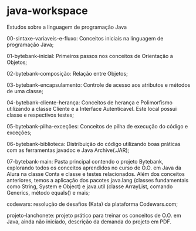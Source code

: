 # java-workspace
 Estudos sobre a linguagem de programação Java

00-sintaxe-variaveis-e-fluxo: Conceitos iniciais na linguagem de programação Java;

01-bytebank-inicial: Primeiros passos nos conceitos de Orientação a Objetos;

02-bytebank-composição: Relação entre Objetos;

03-bytebank-encapsulamento: Controle de acesso aos atributos e métodos de uma classe;

04-bytebank-cliente-herança: Conceitos de herança e Polimorfismo utilizando a classe Cliente e a Interface Autenticavel. Este local possui classe e respectivos testes;

05-bytebank-pilha-exceções: Conceitos de pilha de execução do código e exceções;

06-bytebank-biblioteca: Distribuição do código utilizando boas práticas com as ferramentas javadoc e Java Archive(.JAR);

07-bytebank-main: Pasta principal contendo o projeto Bytebank, explorando todos os conceitos aprendidos no curso de O.O. em Java da Alura na classe Conta e classe e testes relacionados. Além dos conceitos anteriores, temos a aplicação dos pacotes java.lang (classes fundamentais como String, System e Object) e java.util (classe ArrayList, comando Generics, método equals() e mais;

codewars: resolução de desafios (Kata) da plataforma Codewars.com;

projeto-lanchonete: projeto prático para treinar os conceitos de O.O. em Java, ainda não iniciado, descrição da demanda do projeto em PDF.
